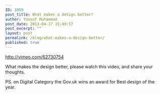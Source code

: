 ```yaml
---
ID: 1059
post_title: What makes a design better?
author: Yoosuf Muhammad
post_date: 2013-04-17 15:49:57
post_excerpt: ""
layout: post
permalink: /blog/what-makes-a-design-better/
published: true
---
```

http://vimeo.com/62730754

What makes the design better, please watch this video, and share your thoughts.

PS. on Digital Category the Gov.uk wins an award for Best design of the year.